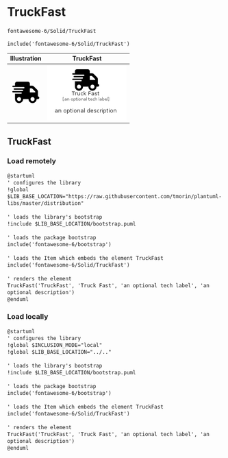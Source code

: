 # TruckFast


```text
fontawesome-6/Solid/TruckFast
```

```text
include('fontawesome-6/Solid/TruckFast')
```



| Illustration | TruckFast |
| :---: | :---: |
| ![illustration for Illustration](../../fontawesome-6/Solid/TruckFast.png) | ![illustration for TruckFast](../../fontawesome-6/Solid/TruckFast.Local.png) |




## TruckFast

### Load remotely
```plantuml
@startuml
' configures the library
!global $LIB_BASE_LOCATION="https://raw.githubusercontent.com/tmorin/plantuml-libs/master/distribution"

' loads the library's bootstrap
!include $LIB_BASE_LOCATION/bootstrap.puml

' loads the package bootstrap
include('fontawesome-6/bootstrap')

' loads the Item which embeds the element TruckFast
include('fontawesome-6/Solid/TruckFast')

' renders the element
TruckFast('TruckFast', 'Truck Fast', 'an optional tech label', 'an optional description')
@enduml
```

### Load locally
```plantuml
@startuml
' configures the library
!global $INCLUSION_MODE="local"
!global $LIB_BASE_LOCATION="../.."

' loads the library's bootstrap
!include $LIB_BASE_LOCATION/bootstrap.puml

' loads the package bootstrap
include('fontawesome-6/bootstrap')

' loads the Item which embeds the element TruckFast
include('fontawesome-6/Solid/TruckFast')

' renders the element
TruckFast('TruckFast', 'Truck Fast', 'an optional tech label', 'an optional description')
@enduml
```

